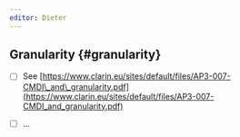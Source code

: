 ```yaml
---
editor: Dieter
---
```


## Granularity {#granularity}

* [ ] See [https://www.clarin.eu/sites/default/files/AP3-007-CMDI\_and\_granularity.pdf](https://www.clarin.eu/sites/default/files/AP3-007-CMDI_and_granularity.pdf)

* [ ] …



